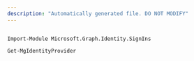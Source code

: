 ```yaml
---
description: "Automatically generated file. DO NOT MODIFY"
---
```


```powershellv2

Import-Module Microsoft.Graph.Identity.SignIns

Get-MgIdentityProvider

```